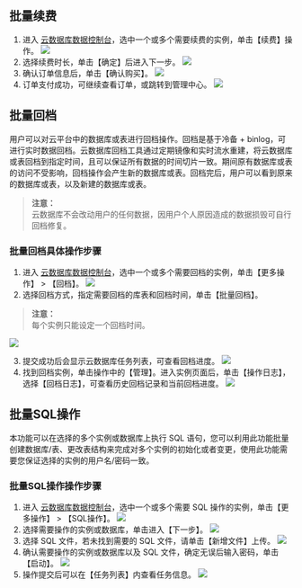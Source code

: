## 批量续费
1. 进入 [云数据库数据控制台](http://console.tce.fsphere.cn/cdb)，选中一个或多个需要续费的实例，单击【续费】操作。
![](http://imgcache.tce.fsphere.cn/image/mc.qcloudimg.com/static/img/83008284f2d39df398d2cce0cc3eb706/check_one.png)
2. 选择续费时长，单击【确定】后进入下一步。
![](http://imgcache.tce.fsphere.cn/image/mc.qcloudimg.com/static/img/2e4a806ce72aeacfc9fd0ca2d4446bfb/check_two.png)
3. 确认订单信息后，单击【确认购买】。
![](http://imgcache.tce.fsphere.cn/image/mc.qcloudimg.com/static/img/6a6ca027e73ae123bef06cbc443bcf9d/check_three.png)
4. 订单支付成功，可继续查看订单，或跳转到管理中心。
![](http://imgcache.tce.fsphere.cn/image/mccdn.qcloud.com/img56825d7c5d5ea.png)

## 批量回档

用户可以对云平台中的数据库或表进行回档操作。回档是基于冷备 + binlog，可进行实时数据回档。云数据库回档工具通过定期镜像和实时流水重建，将云数据库或表回档到指定时间，且可以保证所有数据的时间切片一致。期间原有数据库或表的访问不受影响，回档操作会产生新的数据库或表。回档完后，用户可以看到原来的数据库或表，以及新建的数据库或表。

>**注意：**  
>云数据库不会改动用户的任何数据，因用户个人原因造成的数据损毁可自行回档修复。

### 批量回档具体操作步骤

1. 进入 [云数据库数据控制台](http://console.tce.fsphere.cn/cdb)，选中一个或多个需要回档的实例，单击【更多操作】 > 【回档】。
![](http://imgcache.tce.fsphere.cn/image/mc.qcloudimg.com/static/img/38b5002d8b4d158a5c57c150b50277ad/reback_one.png)
2. 选择回档方式，指定需要回档的库表和回档时间，单击【批量回档】。
>**注意：**  
>每个实例只能设定一个回档时间。</blockquote>
![](http://imgcache.tce.fsphere.cn/image/mc.qcloudimg.com/static/img/7a01be7903fd592133ea40b88b1b399c/reback_two.png)
3. 提交成功后会显示云数据库任务列表，可查看回档进度。
![](http://imgcache.tce.fsphere.cn/image/mc.qcloudimg.com/static/img/0a0cd866d319f103dc452fc39c9e7a54/reback_three.png)
4. 找到回档实例，单击操作中的【管理】。进入实例页面后，单击【操作日志】，选择【回档日志】，可查看历史回档记录和当前回档进度。
![](http://imgcache.tce.fsphere.cn/image/mc.qcloudimg.com/static/img/3faa954178e5e2e1b4a3e99b6597fd89/reback_four.png)

## 批量SQL操作

本功能可以在选择的多个实例或数据库上执行 SQL 语句，您可以利用此功能批量创建数据库/表、更改表结构来完成对多个实例的初始化或者变更，使用此功能需要您保证选择的实例的用户名/密码一致。

### 批量SQL操作操作步骤

1. 进入 [云数据库数据控制台](http://console.tce.fsphere.cn/cdb)，选中一个或多个需要 SQL 操作的实例，单击【更多操作】 > 【SQL操作】。
![](http://imgcache.tce.fsphere.cn/image/mc.qcloudimg.com/static/img/e404ae00352e6118163f7a6701edd228/sql_one.png)
2. 选择需要操作的实例或数据库，单击进入【下一步】。
![](http://imgcache.tce.fsphere.cn/image/mc.qcloudimg.com/static/img/2301e2abe6a5486c4764aa1d75227565/sql_two.png)
3. 选择 SQL 文件，若未找到需要的 SQL 文件，请单击【新增文件】上传。
![](http://imgcache.tce.fsphere.cn/image/mc.qcloudimg.com/static/img/81a527221f924a30907f21bc79f07993/sql_three.png)
4. 确认需要操作的实例或数据库以及 SQL 文件，确定无误后输入密码，单击【启动】。
![](http://imgcache.tce.fsphere.cn/image/mc.qcloudimg.com/static/img/cbf17bc5623e08a61bcd0235a20cf3d7/sql_four.png)
5. 操作提交后可以在【任务列表】内查看任务信息。
![](http://imgcache.tce.fsphere.cn/image/mc.qcloudimg.com/static/img/1a3e03af04e2c2703a94aef948dede24/sql_five.png)

